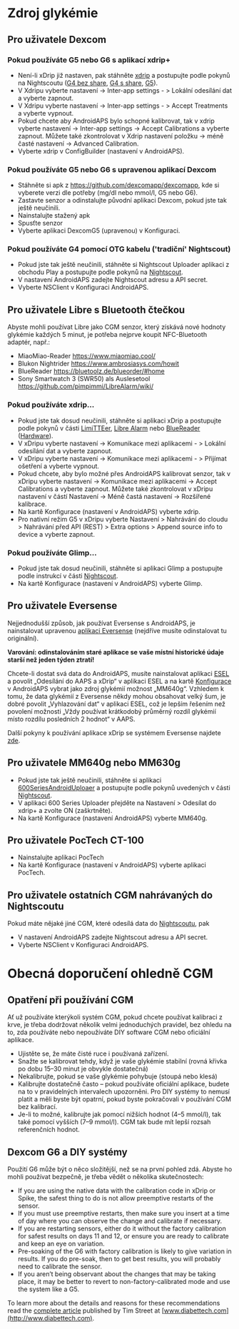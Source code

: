 # Zdroj glykémie

## Pro uživatele Dexcom  


### Pokud používáte G5 nebo G6 s aplikací xdrip+  


* Není-li xDrip již nastaven, pak stáhněte [xdrip](https://github.com/NightscoutFoundation/xDrip) a postupujte podle pokynů na Nightscoutu ([G4 bez share](http://www.nightscout.info/wiki/welcome/nightscout-with-xdrip-wireless-bridge), [G4 s share](http://www.nightscout.info/wiki/welcome/nightscout-with-xdrip-and-dexcom-share-wireless), [G5](http://www.nightscout.info/wiki/welcome/nightscout-with-xdrip-and-dexcom-share-wireless/xdrip-with-g5-support)).
* V Xdripu vyberte nastavení -> Inter-app settings - > Lokální odesílání dat a vyberte zapnout.
* V Xdripu vyberte nastavení -> Inter-app settings - > Accept Treatments a vyberte vypnout.
* Pokud chcete aby AndroidAPS bylo schopné kalibrovat, tak v xdrip vyberte nastavení -> Inter-app settings -> Accept Calibrations a vyberte zapnout. Můžete také zkontrolovat v Xdrip nastavení položku -> méně časté nastavení -> Advanced Calibration.
* Vyberte xdrip v ConfigBuilder (nastavení v AndroidAPS).

### Pokud používáte G5 nebo G6 s upravenou aplikací Dexcom  


* Stáhněte si apk z <https://github.com/dexcomapp/dexcomapp>, kde si vyberete verzi dle potřeby (mg/dl nebo mmol/l, G5 nebo G6).
* Zastavte senzor a odinstalujte původní aplikaci Dexcom, pokud jste tak ještě neučinili.
* Nainstalujte stažený apk
* Spusťte senzor
* Vyberte aplikaci DexcomG5 (upravenou) v Konfiguraci.

### Pokud používáte G4 pomocí OTG kabelu ('tradiční' Nightscout)  


* Pokud jste tak ještě neučinili, stáhněte si Nightscout Uploader aplikaci z obchodu Play a postupujte podle pokynů na [Nightscout](http://www.nightscout.info/wiki/welcome/basic-requirements).
* V nastavení AndroidAPS zadejte Nightscout adresu a API secret.
* Vyberte NSClient v Konfiguraci AndroidAPS.

## Pro uživatele Libre s Bluetooth čtečkou  


Abyste mohli používat Libre jako CGM senzor, který získává nové hodnoty glykémie každých 5 minut, je potřeba nejprve koupit NFC-Bluetooth adaptér, např.:

* MiaoMiao-Reader <https://www.miaomiao.cool/>
* Blukon Nightrider <https://www.ambrosiasys.com/howit>
* BlueReader <https://bluetoolz.de/blueorder/#home>
* Sony Smartwatch 3 (SWR50) als Auslesetool <https://github.com/pimpimmi/LibreAlarm/wiki/>

### Pokud používáte xdrip…  


* Pokud jste tak dosud neučinili, stáhněte si aplikaci xDrip a postupujte podle pokynů v části [LimiTTEer](https://github.com/JoernL/LimiTTer), [Libre Alarm](https://github.com/pimpimmi/LibreAlarm/wiki) nebo [BlueReader](https://unendlichkeit.net/wordpress/?p=680&lang=en) ([Hardware](https://bluetoolz.de/wordpress/)).
* V xDripu vyberte nastavení -> Komunikace mezi aplikacemi - > Lokální odesílání dat a vyberte zapnout.
* V xDripu vyberte nastavení -> Komunikace mezi aplikacemi - > Přijímat ošetření a vyberte vypnout.
* Pokud chcete, aby bylo možné přes AndroidAPS kalibrovat senzor, tak v xDripu vyberte nastavení -> Komunikace mezi aplikacemi -> Accept Calibrations a vyberte zapnout. Můžete také zkontrolovat v xDripu nastavení v částí Nastavení -> Méně častá nastavení -> Rozšířené kalibrace.
* Na kartě Konfigurace (nastavení v AndroidAPS) vyberte xdrip.
* Pro nativní režim G5 v xDripu vyberte Nastavení > Nahrávání do cloudu > Nahrávání před API (REST) > Extra options > Append source info to device a vyberte zapnout.

### Pokud používáte Glimp…  


* Pokud jste tak dosud neučinili, stáhněte si aplikaci Glimp a postupujte podle instrukcí v části [Nightscout](http://www.nightscout.info/wiki/welcome/nightscout-for-libre).
* Na kartě Konfigurace (nastavení v AndroidAPS) vyberte Glimp.

## Pro uživatele Eversense  


Nejjednodušší způsob, jak používat Eversense s AndroidAPS, je nainstalovat upravenou [aplikaci Eversense](https://github.com/BernhardRo/Esel/blob/master/apk/mod_com.senseonics.gen12androidapp-release.apk) (nejdříve musíte odinstalovat tu originální).

**Varování: odinstalováním staré aplikace se vaše místní historické údaje starší než jeden týden ztratí!**

Chcete-li dostat svá data do AndroidAPS, musíte nainstalovat aplikaci [ESEL](https://github.com/BernhardRo/Esel/blob/master/apk/esel.apk) a povolit „Odesílání do AAPS a xDrip“ v aplikaci ESEL a na kartě [Konfigurace](../Configuration/Config-Builder.md) v AndroidAPS vybrat jako zdroj glykémií možnost „MM640g“. Vzhledem k tomu, že data glykémií z Eversense někdy mohou obsahovat velký šum, je dobré povolit „Vyhlazování dat“ v aplikaci ESEL, což je lepším řešením než povolení možnosti „Vždy používat krátkodobý průměrný rozdíl glykémií místo rozdílu posledních 2 hodnot“ v AAPS.

Další pokyny k používání aplikace xDrip se systémem Eversense najdete [zde](https://github.com/BernhardRo/Esel/tree/master/apk).

## Pro uživatele MM640g nebo MM630g  


* Pokud jste tak ještě neučinili, stáhněte si aplikaci [600SeriesAndroidUploaer](http://pazaan.github.io/600SeriesAndroidUploader/) a postupujte podle pokynů uvedených v části [Nightscout](http://www.nightscout.info/wiki/welcome/nightscout-and-medtronic-640g).
* V aplikaci 600 Series Uploader přejděte na Nastavení > Odesílat do xdrip+ a zvolte ON (zaškrtněte).
* Na kartě Konfigurace (nastavení AndroidAPS) vyberte MM640g.

## Pro uživatele PocTech CT-100  


* Nainstalujte aplikaci PocTech
* Na kartě Konfigurace (nastavení v AndroidAPS) vyberte aplikaci PocTech.

## Pro uživatele ostatních CGM nahrávaných do Nightscoutu  


Pokud máte nějaké jiné CGM, které odesílá data do [Nightscoutu](http://www.nightscout.info), pak  


* V nastavení AndroidAPS zadejte Nightscout adresu a API secret.
* Vyberte NSClient v Konfiguraci AndroidAPS.

# Obecná doporučení ohledně CGM

## Opatření při používání CGM

Ať už používáte kterýkoli systém CGM, pokud chcete používat kalibraci z krve, je třeba dodržovat několik velmi jednoduchých pravidel, bez ohledu na to, zda používáte nebo nepoužíváte DIY software CGM nebo oficiální aplikace.

* Ujistěte se, že máte čisté ruce i používaná zařízení.
* Snažte se kalibrovat tehdy, když je vaše glykémie stabilní (rovná křivka po dobu 15–30 minut je obvykle dostatečná)
* Nekalibrujte, pokud se vaše glykémie pohybuje (stoupá nebo klesá) 
* Kalibrujte dostatečně často – pokud používáte oficiální aplikace, budete na to v pravidelných intervalech upozorněni. Pro DIY systémy to nemusí platit a měli byste být opatrní, pokud byste pokračovali v používání CGM bez kalibrací.
* Je-li to možné, kalibrujte jak pomocí nižších hodnot (4–5 mmol/l), tak také pomocí vyšších (7–9 mmol/l). CGM tak bude mít lepší rozsah referenčních hodnot.

## Dexcom G6 a DIY systémy

Použití G6 může být o něco složitější, než se na první pohled zdá. Abyste ho mohli používat bezpečně, je třeba vědět o několika skutečnostech:

* If you are using the native data with the calibration code in xDrip or Spike, the safest thing to do is not allow preemptive restarts of the sensor.
* If you must use preemptive restarts, then make sure you insert at a time of day where you can observe the change and calibrate if necessary. 
* If you are restarting sensors, either do it without the factory calibration for safest results on days 11 and 12, or ensure you are ready to calibrate and keep an eye on variation.
* Pre-soaking of the G6 with factory calibration is likely to give variation in results. If you do pre-soak, then to get best results, you will probably need to calibrate the sensor.
* If you aren’t being observant about the changes that may be taking place, it may be better to revert to non-factory-calibrated mode and use the system like a G5.

To learn more about the details and reasons for these recommendations read the [complete article](http://www.diabettech.com/artificial-pancreas/diy-looping-and-cgm/) published by Tim Street at [www.diabettech.com](http://www.diabettech.com).